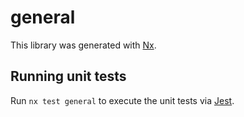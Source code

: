 # general

This library was generated with [Nx](https://nx.dev).

## Running unit tests

Run `nx test general` to execute the unit tests via [Jest](https://jestjs.io).
